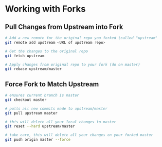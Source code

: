 # Working with Forks

## Pull Changes from Upstream into Fork

```sh
# Add a new remote for the original repo you forked (called "upstream" here)
git remote add upstream <URL of upstream repo>

# Get the changes to the original repo
git fetch upstream

# Apply changes from original repo to your fork (do on master)
git rebase upstream/master
```

## Force Fork to Match Upstream

```sh
# ensures current branch is master
git checkout master

# pulls all new commits made to upstream/master
git pull upstream master

# this will delete all your local changes to master
git reset --hard upstream/master

# take care, this will delete all your changes on your forked master
git push origin master --force
```
